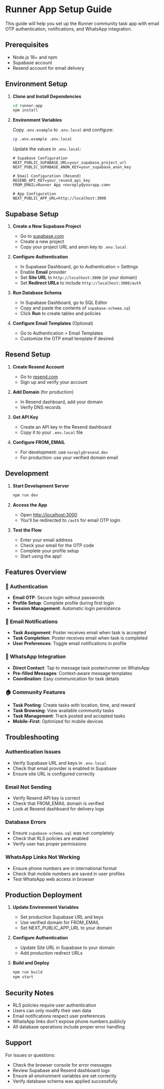 # Runner App Setup Guide

This guide will help you set up the Runner community task app with email OTP authentication, notifications, and WhatsApp integration.

## Prerequisites

- Node.js 18+ and npm
- Supabase account
- Resend account for email delivery

## Environment Setup

1. **Clone and Install Dependencies**
   ```bash
   cd runner-app
   npm install
   ```

2. **Environment Variables**
   
   Copy `.env.example` to `.env.local` and configure:
   
   ```bash
   cp .env.example .env.local
   ```
   
   Update the values in `.env.local`:
   
   ```env
   # Supabase Configuration
   NEXT_PUBLIC_SUPABASE_URL=your_supabase_project_url
   NEXT_PUBLIC_SUPABASE_ANON_KEY=your_supabase_anon_key
   
   # Email Configuration (Resend)
   RESEND_API_KEY=your_resend_api_key
   FROM_EMAIL=Runner App <noreply@yourapp.com>
   
   # App Configuration
   NEXT_PUBLIC_APP_URL=http://localhost:3000
   ```

## Supabase Setup

1. **Create a New Supabase Project**
   - Go to [supabase.com](https://supabase.com)
   - Create a new project
   - Copy your project URL and anon key to `.env.local`

2. **Configure Authentication**
   - In Supabase Dashboard, go to Authentication > Settings
   - Enable **Email** provider
   - Set **Site URL** to `http://localhost:3000` (or your domain)
   - Set **Redirect URLs** to include `http://localhost:3000/auth`

3. **Run Database Schema**
   - In Supabase Dashboard, go to SQL Editor
   - Copy and paste the contents of `supabase-schema.sql`
   - Click **Run** to create tables and policies

4. **Configure Email Templates** (Optional)
   - Go to Authentication > Email Templates
   - Customize the OTP email template if desired

## Resend Setup

1. **Create Resend Account**
   - Go to [resend.com](https://resend.com)
   - Sign up and verify your account

2. **Add Domain** (for production)
   - In Resend dashboard, add your domain
   - Verify DNS records

3. **Get API Key**
   - Create an API key in the Resend dashboard
   - Copy it to your `.env.local` file

4. **Configure FROM_EMAIL**
   - For development: use `noreply@resend.dev`
   - For production: use your verified domain email

## Development

1. **Start Development Server**
   ```bash
   npm run dev
   ```

2. **Access the App**
   - Open [http://localhost:3000](http://localhost:3000)
   - You'll be redirected to `/auth` for email OTP login

3. **Test the Flow**
   - Enter your email address
   - Check your email for the OTP code
   - Complete your profile setup
   - Start using the app!

## Features Overview

### 🔐 Authentication
- **Email OTP**: Secure login without passwords
- **Profile Setup**: Complete profile during first login
- **Session Management**: Automatic login persistence

### 📧 Email Notifications
- **Task Assignment**: Poster receives email when task is accepted
- **Task Completion**: Poster receives email when task is completed
- **User Preferences**: Toggle email notifications in profile

### 📱 WhatsApp Integration
- **Direct Contact**: Tap to message task poster/runner on WhatsApp
- **Pre-filled Messages**: Context-aware message templates
- **Coordination**: Easy communication for task details

### 🏠 Community Features
- **Task Posting**: Create tasks with location, time, and reward
- **Task Browsing**: View available community tasks
- **Task Management**: Track posted and accepted tasks
- **Mobile-First**: Optimized for mobile devices

## Troubleshooting

### Authentication Issues
- Verify Supabase URL and keys in `.env.local`
- Check that email provider is enabled in Supabase
- Ensure site URL is configured correctly

### Email Not Sending
- Verify Resend API key is correct
- Check that FROM_EMAIL domain is verified
- Look at Resend dashboard for delivery logs

### Database Errors
- Ensure `supabase-schema.sql` was run completely
- Check that RLS policies are enabled
- Verify user has proper permissions

### WhatsApp Links Not Working
- Ensure phone numbers are in international format
- Check that mobile numbers are saved in user profiles
- Test WhatsApp web access in browser

## Production Deployment

1. **Update Environment Variables**
   - Set production Supabase URL and keys
   - Use verified domain for FROM_EMAIL
   - Set NEXT_PUBLIC_APP_URL to your domain

2. **Configure Authentication**
   - Update Site URL in Supabase to your domain
   - Add production redirect URLs

3. **Build and Deploy**
   ```bash
   npm run build
   npm start
   ```

## Security Notes

- RLS policies require user authentication
- Users can only modify their own data
- Email notifications respect user preferences
- WhatsApp links don't expose phone numbers publicly
- All database operations include proper error handling

## Support

For issues or questions:
- Check the browser console for error messages
- Review Supabase and Resend dashboard logs
- Ensure all environment variables are set correctly
- Verify database schema was applied successfully